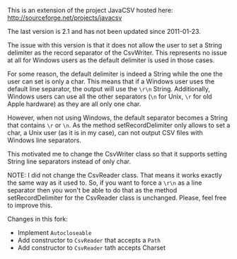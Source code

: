 This is an extension of the project JavaCSV hosted here: http://sourceforge.net/projects/javacsv

The last version is 2.1 and has not been updated since 2011-01-23.

The issue with this version is that it does not allow the user to set a String delimiter as the record separator of the CsvWriter. This represents no issue at all for Windows users as the default delimiter is used in those cases.

For some reason, the default delimiter is indeed a String while the one the user can set is only a char. This means that if a Windows user uses the default line separator, the output will use the `\r\n` String. Additionally, Windows users can use all the other separators (`\n` for Unix, `\r` for old Apple hardware) as they are all only one char.

However, when not using Windows, the default separator becomes a String that contains `\r` or `\n`. As the method setRecordDelimiter only allows to set a char, a Unix user (as it is in my case), can not output CSV files with Windows line separators.

This motivated me to change the CsvWriter class so that it supports setting String line separators instead of only char.

NOTE: I did not change the CsvReader class. That means it works exactly the same way as it used to. So, if you want to force a `\r\n` as a line separator then you won't be able to do that as the method setRecordDelimiter for the CsvReader class is unchanged. Please, feel free to improve this.

Changes in this fork:

* Implement `Autocloseable`
* Add constructor to `CsvReader` that accepts a `Path`
* Add constructor to `CsvReader` tath accepts Charset

